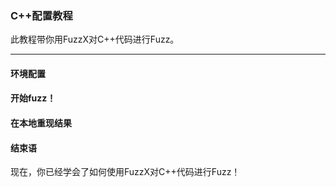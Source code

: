 
### C++配置教程

此教程带你用FuzzX对C++代码进行Fuzz。

---

#### 环境配置



#### 开始fuzz！


#### 在本地重现结果


#### 结束语

现在，你已经学会了如何使用FuzzX对C++代码进行Fuzz！

